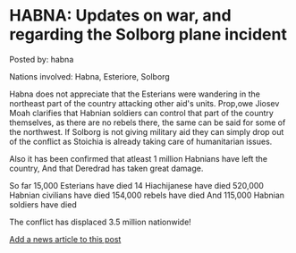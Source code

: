 # HABNA: Updates on war, and regarding the Solborg plane incident

Posted by: habna

Nations involved: Habna, Esteriore, Solborg

Habna does not appreciate that the Esterians were wandering in the northeast part of the country attacking other aid's units.
Prop,owe Jiosev Moah clarifies that Habnian soldiers can control that part of the country themselves, as there are no rebels there, the same can be said for some of the northwest.
If Solborg is not giving military aid they can simply drop out of the conflict as Stoichia is already taking care of humanitarian issues.

Also it has been confirmed that atleast 1 million Habnians have left the country,
And that Deredrad has taken great damage.

So far 
15,000 Esterians have died
14 Hiachijanese have died
520,000 Habnian civilians have died
154,000 rebels have died
And 115,000 Habnian soldiers have died

The conflict has displaced 3.5 million nationwide!


[Add a news article to this post](http://solborg.xyz/rp/admin.php?event=2016-11-14_updates-on-war,-and-regarding-the-solborg-plane-incident-habna)

